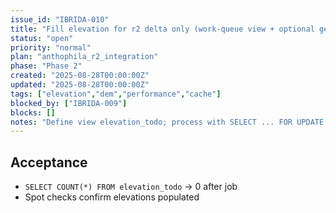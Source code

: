 ```yaml
---
issue_id: "IBRIDA-010"
title: "Fill elevation for r2 delta only (work-queue view + optional geohash cache)"
status: "open"
priority: "normal"
plan: "anthophila_r2_integration"
phase: "Phase 2"
created: "2025-08-28T00:00:00Z"
updated: "2025-08-28T00:00:00Z"
tags: ["elevation","dem","performance","cache"]
blocked_by: ["IBRIDA-009"]
blocks: []
notes: "Define view elevation_todo; process with SELECT ... FOR UPDATE SKIP LOCKED; optional geohash7 cache."
---
```


## Acceptance
- `SELECT COUNT(*) FROM elevation_todo` → 0 after job
- Spot checks confirm elevations populated